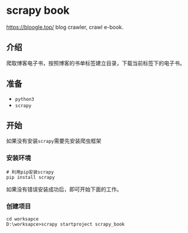 # scrapy book
https://bloogle.top/ blog crawler, crawl e-book.

## 介绍

爬取博客电子书，按照博客的书单标签建立目录，下载当前标签下的电子书。

## 准备

- `python3`
- `scrapy`

## 开始

如果没有安装`scrapy`需要先安装爬虫框架

### 安装环境

```shell
# 利用pip安装scrapy
pip install scrapy
```

如果没有错误安装成功后，即可开始下面的工作。

### 创建项目

```shell
cd worksapce
D:\worksapce>scrapy startproject scrapy_book
```

